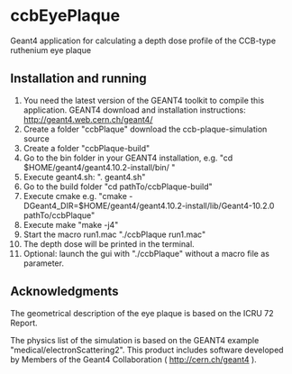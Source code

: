 # ccbEyePlaque

Geant4 application for calculating a depth dose profile of the CCB-type ruthenium eye plaque

## Installation and running

1. You need the latest version of the GEANT4 toolkit to compile this application. GEANT4 download and installation instructions: http://geant4.web.cern.ch/geant4/ 
2. Create a folder "ccbPlaque" download the ccb-plaque-simulation source
3. Create a folder "ccbPlaque-build"
4. Go to the bin folder in your GEANT4 installation, e.g. "cd $HOME/geant4/geant4.10.2-install/bin/ "
5. Execute geant4.sh: ". geant4.sh"
5. Go to the build folder "cd pathTo/ccbPlaque-build"
6. Execute cmake e.g. "cmake -DGeant4_DIR=$HOME/geant4/geant4.10.2-install/lib/Geant4-10.2.0 pathTo/ccbPlaque"
7. Execute make "make -j4"
8. Start the macro run1.mac "./ccbPlaque run1.mac"
9. The depth dose will be printed in the terminal.
10. Optional: launch the gui with "./ccbPlaque" without a macro file as parameter.

## Acknowledgments

The geometrical description of the eye plaque is based on the ICRU 72 Report.

The physics list of the simulation is based on the GEANT4 example "medical/electronScattering2".  This product includes software developed by Members of the Geant4 Collaboration ( http://cern.ch/geant4 ).
